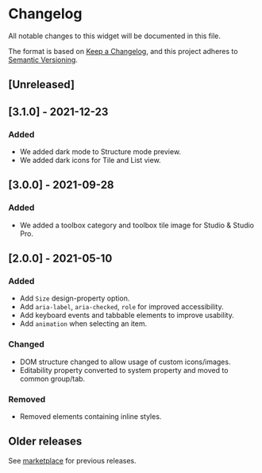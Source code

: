 # Changelog
All notable changes to this widget will be documented in this file.

The format is based on [Keep a Changelog](https://keepachangelog.com/en/1.0.0/), and this project adheres to [Semantic Versioning](https://semver.org/spec/v2.0.0.html).

## [Unreleased]

## [3.1.0] - 2021-12-23

### Added
- We added dark mode to Structure mode preview.
- We added dark icons for Tile and List view.

## [3.0.0] - 2021-09-28

### Added
- We added a toolbox category and toolbox tile image for Studio & Studio Pro.

## [2.0.0] - 2021-05-10

### Added
- Add `Size` design-property option.
- Add `aria-label`, `aria-checked`, `role` for improved accessibility.
- Add keyboard events and tabbable elements to improve usability.
- Add `animation` when selecting an item.

### Changed
- DOM structure changed to allow usage of custom icons/images.
- Editability property converted to system property and moved to common group/tab.

### Removed
- Removed elements containing inline styles.

## Older releases
See [marketplace](https://marketplace.mendix.com/link/component/54611) for previous releases.
